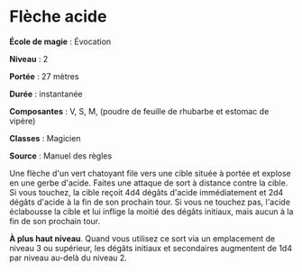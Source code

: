 # Flèche acide

**École de magie** : Évocation

**Niveau** : 2

**Portée** : 27 mètres

**Durée** : instantanée

**Composantes** : V, S, M, (poudre de feuille de rhubarbe et estomac de vipère)

**Classes** : Magicien

**Source** : Manuel des règles

Une flèche d'un vert chatoyant file vers une cible située à portée et explose en une gerbe d'acide. Faites une attaque de sort à distance contre la cible. Si vous touchez, la cible reçoit 4d4 dégâts d'acide immédiatement et 2d4 dégâts d'acide à la fin de son prochain tour. Si vous ne touchez pas, l'acide éclabousse la cible et lui inflige la moitié des dégâts initiaux, mais aucun à la fin de son prochain tour.

**À plus haut niveau**. Quand vous utilisez ce sort via un emplacement de niveau 3 ou supérieur, les dégâts initiaux et secondaires augmentent de 1d4 par niveau au-delà du niveau 2.
